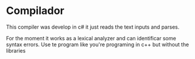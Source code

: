 # Compilador

This compiler was develop in c# 
it just reads the text inputs and parses.

For the moment it works as a lexical analyzer and can identificar some syntax errors. Use te program like you're programing in c++ but without the libraries
